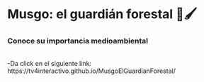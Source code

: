 # Musgo: el guardián forestal :herb::paintbrush:

### Conoce su importancia medioambiental
</br>
-Da click en el siguiente link: 
</br>
https://tv4interactivo.github.io/MusgoElGuardianForestal/
